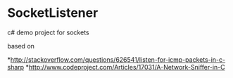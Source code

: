 # SocketListener
c# demo project for sockets

based on 

*http://stackoverflow.com/questions/626541/listen-for-icmp-packets-in-c-sharp 
*http://www.codeproject.com/Articles/17031/A-Network-Sniffer-in-C
